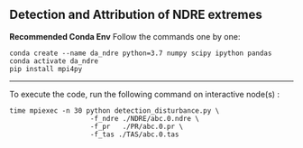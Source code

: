 ## Detection and Attribution of NDRE extremes

**Recommended Conda Env**
Follow the commands one by one:

```
conda create --name da_ndre python=3.7 numpy scipy ipython pandas
conda activate da_ndre
pip install mpi4py
```

---

To execute the code, run the following command on interactive node(s) :

```
time mpiexec -n 30 python detection_disturbance.py \
					-f_ndre ./NDRE/abc.0.ndre \
					-f_pr   ./PR/abc.0.pr \
					-f_tas ./TAS/abc.0.tas
```

    
